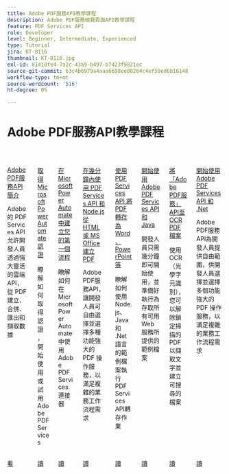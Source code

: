 ```yaml
---
title: Adobe PDF服務API教學課程
description: Adobe PDF服務總覽頁面API教學課程
feature: PDF Services API
role: Developer
level: Beginner, Intermediate, Experienced
type: Tutorial
jira: KT-8116
thumbnail: KT-8116.jpg
exl-id: 81410fe4-7a2c-43a9-b497-b7423f9821ec
source-git-commit: 63c4b6979a4aaa6698ee00264c4ef59ed6b16148
workflow-type: tm+mt
source-wordcount: '516'
ht-degree: 0%

---
```


# Adobe PDF服務API教學課程

<!-- START CARDS HTML - DO NOT MODIFY BY HAND -->
<div class="columns">
    <div class="column is-half-tablet is-half-desktop is-one-third-widescreen" aria-label="Introduction to Adobe PDF Services API">
        <div class="card" style="height: 100%; display: flex; flex-direction: column; height: 100%;">
            <div class="card-image">
                <figure class="image x-is-16by9">
                    <a href="https://experienceleague.adobe.com/en/docs/events/adobe-developers-live-recordings/2021/oct2021/pdf-services-api" title="Adobe PDF服務API簡介" target="_self" rel="referrer">
                        <img class="is-bordered-r-small" src="https://experienceleague.adobe.com/en/docs/acrobat-services-learn/tutorials/pdfservices/media_10bdc2df8bda2e357f9bcf9913c7c799f35ab16d1.png?width=400&format=webply&optimize=medium" alt="Adobe PDF服務API簡介"
                             style="width: 100%; aspect-ratio: 16 / 9; object-fit: cover; overflow: hidden; display: block; margin: auto;">
                    </a>
                </figure>
            </div>
            <div class="card-content is-padded-small" style="display: flex; flex-direction: column; flex-grow: 1; justify-content: space-between;">
                <div class="top-card-content">
                    <p class="headline is-size-6 has-text-weight-bold">
                        <a href="https://experienceleague.adobe.com/en/docs/events/adobe-developers-live-recordings/2021/oct2021/pdf-services-api" target="_self" rel="referrer" title="Adobe PDF服務API簡介">Adobe PDF服務API簡介</a>
                    </p>
                    <p class="is-size-6">Adobe的 PDF Services API允許開發人員透過強大靈活的雲端 API，從 PDF 建立、合併、匯出和擷取數據</p>
                </div>
                <a href="https://experienceleague.adobe.com/en/docs/events/adobe-developers-live-recordings/2021/oct2021/pdf-services-api" target="_self" rel="referrer" class="spectrum-Button spectrum-Button--outline spectrum-Button--primary spectrum-Button--sizeM" style="align-self: flex-start; margin-top: 1rem;">
                    <span class="spectrum-Button-label has-no-wrap has-text-weight-bold">看</span>
                </a>
            </div>
        </div>
    </div>
    <div class="column is-half-tablet is-half-desktop is-one-third-widescreen" aria-label="Getting credentials for Microsoft Power Automate">
        <div class="card" style="height: 100%; display: flex; flex-direction: column; height: 100%;">
            <div class="card-image">
                <figure class="image x-is-16by9">
                    <a href="https://experienceleague.adobe.com/en/docs/acrobat-services-learn/tutorials/pdfservices/getting-credentials-power-automate" title="取得 Microsoft Power Automate 認證" target="_self" rel="referrer">
                        <img class="is-bordered-r-small" src="https://experienceleague.adobe.com/en/docs/acrobat-services-learn/tutorials/pdfservices/media_17606f025e0364a3bdf5e2c3f34744191a654147b.png?width=400&format=webply&optimize=medium" alt="取得 Microsoft Power Automate 認證"
                             style="width: 100%; aspect-ratio: 16 / 9; object-fit: cover; overflow: hidden; display: block; margin: auto;">
                    </a>
                </figure>
            </div>
            <div class="card-content is-padded-small" style="display: flex; flex-direction: column; flex-grow: 1; justify-content: space-between;">
                <div class="top-card-content">
                    <p class="headline is-size-6 has-text-weight-bold">
                        <a href="https://experienceleague.adobe.com/en/docs/acrobat-services-learn/tutorials/pdfservices/getting-credentials-power-automate" target="_self" rel="referrer" title="取得 Microsoft Power Automate 認證">取得 Microsoft Power Automate 認證</a>
                    </p>
                    <p class="is-size-6">瞭解如何取得認證，開始使用或試用 Adobe PDF Services</p>
                </div>
                <a href="https://experienceleague.adobe.com/en/docs/acrobat-services-learn/tutorials/pdfservices/getting-credentials-power-automate" target="_self" rel="referrer" class="spectrum-Button spectrum-Button--outline spectrum-Button--primary spectrum-Button--sizeM" style="align-self: flex-start; margin-top: 1rem;">
                    <span class="spectrum-Button-label has-no-wrap has-text-weight-bold">讀</span>
                </a>
            </div>
        </div>
    </div>
    <div class="column is-half-tablet is-half-desktop is-one-third-widescreen" aria-label="Create your first flow in Microsoft Power Automate">
        <div class="card" style="height: 100%; display: flex; flex-direction: column; height: 100%;">
            <div class="card-image">
                <figure class="image x-is-16by9">
                    <a href="https://experienceleague.adobe.com/en/docs/acrobat-services-learn/tutorials/pdfservices/create-workflow-power-automate" title="在 Microsoft Power Automate 中建立您的第一個流程" target="_self" rel="referrer">
                        <img class="is-bordered-r-small" src="https://experienceleague.adobe.com/en/docs/acrobat-services-learn/tutorials/pdfservices/media_1b9c2f022d9f6b9181ffc9d6a272459b7b1f2e558.png?width=400&format=webply&optimize=medium" alt="在 Microsoft Power Automate 中建立您的第一個流程"
                             style="width: 100%; aspect-ratio: 16 / 9; object-fit: cover; overflow: hidden; display: block; margin: auto;">
                    </a>
                </figure>
            </div>
            <div class="card-content is-padded-small" style="display: flex; flex-direction: column; flex-grow: 1; justify-content: space-between;">
                <div class="top-card-content">
                    <p class="headline is-size-6 has-text-weight-bold">
                        <a href="https://experienceleague.adobe.com/en/docs/acrobat-services-learn/tutorials/pdfservices/create-workflow-power-automate" target="_self" rel="referrer" title="在 Microsoft Power Automate 中建立您的第一個流程">在 Microsoft Power Automate 中建立您的第一個流程</a>
                    </p>
                    <p class="is-size-6">瞭解如何在 Microsoft Power Automate 中使用 Adobe PDF Services 連接器</p>
                </div>
                <a href="https://experienceleague.adobe.com/en/docs/acrobat-services-learn/tutorials/pdfservices/create-workflow-power-automate" target="_self" rel="referrer" class="spectrum-Button spectrum-Button--outline spectrum-Button--primary spectrum-Button--sizeM" style="align-self: flex-start; margin-top: 1rem;">
                    <span class="spectrum-Button-label has-no-wrap has-text-weight-bold">讀</span>
                </a>
            </div>
        </div>
    </div>
    <div class="column is-half-tablet is-half-desktop is-one-third-widescreen" aria-label="Create a PDF from HTML or MS Office in a few minutes with PDF Services API and Node.js">
        <div class="card" style="height: 100%; display: flex; flex-direction: column; height: 100%;">
            <div class="card-image">
                <figure class="image x-is-16by9">
                    <a href="https://experienceleague.adobe.com/en/docs/acrobat-services-learn/tutorials/pdfservices/createpdffromhtml" title="在幾分鐘內使用 PDF Services API 和Node.js從 HTML 或 MS Office 建立 PDF" target="_self" rel="referrer">
                        <img class="is-bordered-r-small" src="https://experienceleague.adobe.com/en/docs/acrobat-services-learn/tutorials/pdfservices/media_1938a490b89dc72095fe255feb780028d0e35bfd3.jpeg?width=400&format=webply&optimize=medium" alt="在幾分鐘內使用 PDF Services API 和Node.js從 HTML 或 MS Office 建立 PDF"
                             style="width: 100%; aspect-ratio: 16 / 9; object-fit: cover; overflow: hidden; display: block; margin: auto;">
                    </a>
                </figure>
            </div>
            <div class="card-content is-padded-small" style="display: flex; flex-direction: column; flex-grow: 1; justify-content: space-between;">
                <div class="top-card-content">
                    <p class="headline is-size-6 has-text-weight-bold">
                        <a href="https://experienceleague.adobe.com/en/docs/acrobat-services-learn/tutorials/pdfservices/createpdffromhtml" target="_self" rel="referrer" title="在幾分鐘內使用 PDF Services API 和Node.js從 HTML 或 MS Office 建立 PDF">在幾分鐘內使用 PDF Services API 和Node.js從 HTML 或 MS Office 建立 PDF</a>
                    </p>
                    <p class="is-size-6">Adobe PDF服務API，讓開發人員可自由選擇並選擇多種功能強大的 PDF 操作服務，以滿足複雜的業務工作流程需求</p>
                </div>
                <a href="https://experienceleague.adobe.com/en/docs/acrobat-services-learn/tutorials/pdfservices/createpdffromhtml" target="_self" rel="referrer" class="spectrum-Button spectrum-Button--outline spectrum-Button--primary spectrum-Button--sizeM" style="align-self: flex-start; margin-top: 1rem;">
                    <span class="spectrum-Button-label has-no-wrap has-text-weight-bold">讀</span>
                </a>
            </div>
        </div>
    </div>
    <div class="column is-half-tablet is-half-desktop is-one-third-widescreen" aria-label="Using PDF Services API to export PDF to Word, PowerPoint, and more">
        <div class="card" style="height: 100%; display: flex; flex-direction: column; height: 100%;">
            <div class="card-image">
                <figure class="image x-is-16by9">
                    <a href="https://experienceleague.adobe.com/en/docs/acrobat-services-learn/tutorials/pdfservices/exportpdf" title="使用 PDF Services API 將 PDF 轉存為 Word、PowerPoint 等" target="_self" rel="referrer">
                        <img class="is-bordered-r-small" src="https://experienceleague.adobe.com/en/docs/acrobat-services-learn/tutorials/pdfservices/media_1c2a613f83230468611aafd79440394925783712e.jpeg?width=400&format=webply&optimize=medium" alt="使用 PDF Services API 將 PDF 轉存為 Word、PowerPoint 等"
                             style="width: 100%; aspect-ratio: 16 / 9; object-fit: cover; overflow: hidden; display: block; margin: auto;">
                    </a>
                </figure>
            </div>
            <div class="card-content is-padded-small" style="display: flex; flex-direction: column; flex-grow: 1; justify-content: space-between;">
                <div class="top-card-content">
                    <p class="headline is-size-6 has-text-weight-bold">
                        <a href="https://experienceleague.adobe.com/en/docs/acrobat-services-learn/tutorials/pdfservices/exportpdf" target="_self" rel="referrer" title="使用 PDF Services API 將 PDF 轉存為 Word、PowerPoint 等">使用 PDF Services API 將 PDF 轉存為 Word、PowerPoint 等</a>
                    </p>
                    <p class="is-size-6">瞭解如何使用 Node.js、Java 和 .Net 語言的範例檔案執行 PDF Services API轉存作業</p>
                </div>
                <a href="https://experienceleague.adobe.com/en/docs/acrobat-services-learn/tutorials/pdfservices/exportpdf" target="_self" rel="referrer" class="spectrum-Button spectrum-Button--outline spectrum-Button--primary spectrum-Button--sizeM" style="align-self: flex-start; margin-top: 1rem;">
                    <span class="spectrum-Button-label has-no-wrap has-text-weight-bold">讀</span>
                </a>
            </div>
        </div>
    </div>
    <div class="column is-half-tablet is-half-desktop is-one-third-widescreen" aria-label="Getting started with Adobe PDF Services API and Java">
        <div class="card" style="height: 100%; display: flex; flex-direction: column; height: 100%;">
            <div class="card-image">
                <figure class="image x-is-16by9">
                    <a href="https://experienceleague.adobe.com/en/docs/acrobat-services-learn/tutorials/pdfservices/gettingstartedjava" title="開始使用 Adobe PDF Services API 和 Java" target="_self" rel="referrer">
                        <img class="is-bordered-r-small" src="https://experienceleague.adobe.com/en/docs/acrobat-services-learn/tutorials/pdfservices/media_1dbfd1a00e5cfc2219b46df6ffbdae9edaaee44e3.jpeg?width=400&format=webply&optimize=medium" alt="開始使用 Adobe PDF Services API 和 Java"
                             style="width: 100%; aspect-ratio: 16 / 9; object-fit: cover; overflow: hidden; display: block; margin: auto;">
                    </a>
                </figure>
            </div>
            <div class="card-content is-padded-small" style="display: flex; flex-direction: column; flex-grow: 1; justify-content: space-between;">
                <div class="top-card-content">
                    <p class="headline is-size-6 has-text-weight-bold">
                        <a href="https://experienceleague.adobe.com/en/docs/acrobat-services-learn/tutorials/pdfservices/gettingstartedjava" target="_self" rel="referrer" title="開始使用 Adobe PDF Services API 和 Java">開始使用 Adobe PDF Services API 和 Java</a>
                    </p>
                    <p class="is-size-6">開發人員只需幾分鐘即可開始使用，並準備好執行為存取所有可用 Web 服務所提供的範例檔案</p>
                </div>
                <a href="https://experienceleague.adobe.com/en/docs/acrobat-services-learn/tutorials/pdfservices/gettingstartedjava" target="_self" rel="referrer" class="spectrum-Button spectrum-Button--outline spectrum-Button--primary spectrum-Button--sizeM" style="align-self: flex-start; margin-top: 1rem;">
                    <span class="spectrum-Button-label has-no-wrap has-text-weight-bold">讀</span>
                </a>
            </div>
        </div>
    </div>
    <div class="column is-half-tablet is-half-desktop is-one-third-widescreen" aria-label="Using Adobe PDF Services API to OCR PDF files">
        <div class="card" style="height: 100%; display: flex; flex-direction: column; height: 100%;">
            <div class="card-image">
                <figure class="image x-is-16by9">
                    <a href="https://experienceleague.adobe.com/en/docs/acrobat-services-learn/tutorials/pdfservices/ocr" title="將「Adobe PDF服務」API至 OCR PDF 檔案" target="_self" rel="referrer">
                        <img class="is-bordered-r-small" src="https://experienceleague.adobe.com/en/docs/acrobat-services-learn/tutorials/pdfservices/media_142c638a3b6c3b21eb2fb54dab0af688a19e23731.jpeg?width=400&format=webply&optimize=medium" alt="將「Adobe PDF服務」API至 OCR PDF 檔案"
                             style="width: 100%; aspect-ratio: 16 / 9; object-fit: cover; overflow: hidden; display: block; margin: auto;">
                    </a>
                </figure>
            </div>
            <div class="card-content is-padded-small" style="display: flex; flex-direction: column; flex-grow: 1; justify-content: space-between;">
                <div class="top-card-content">
                    <p class="headline is-size-6 has-text-weight-bold">
                        <a href="https://experienceleague.adobe.com/en/docs/acrobat-services-learn/tutorials/pdfservices/ocr" target="_self" rel="referrer" title="將「Adobe PDF服務」API至 OCR PDF 檔案">將「Adobe PDF服務」API至 OCR PDF 檔案</a>
                    </p>
                    <p class="is-size-6">使用 OCR （光學字元識別），您可以解除鎖定掃描的 PDF 以擷取文字並建立可搜尋的檔案</p>
                </div>
                <a href="https://experienceleague.adobe.com/en/docs/acrobat-services-learn/tutorials/pdfservices/ocr" target="_self" rel="referrer" class="spectrum-Button spectrum-Button--outline spectrum-Button--primary spectrum-Button--sizeM" style="align-self: flex-start; margin-top: 1rem;">
                    <span class="spectrum-Button-label has-no-wrap has-text-weight-bold">讀</span>
                </a>
            </div>
        </div>
    </div>
    <div class="column is-half-tablet is-half-desktop is-one-third-widescreen" aria-label="Getting started with Adobe PDF Services API and .Net">
        <div class="card" style="height: 100%; display: flex; flex-direction: column; height: 100%;">
            <div class="card-image">
                <figure class="image x-is-16by9">
                    <a href="https://experienceleague.adobe.com/en/docs/acrobat-services-learn/tutorials/pdfservices/gettingstartednet" title="開始使用 Adobe PDF Services API 和 .Net" target="_self" rel="referrer">
                        <img class="is-bordered-r-small" src="https://experienceleague.adobe.com/en/docs/acrobat-services-learn/tutorials/pdfservices/media_11d550069c9dce1a7aa350f44b414ceb4ce859172.jpeg?width=400&format=webply&optimize=medium" alt="開始使用 Adobe PDF Services API 和 .Net"
                             style="width: 100%; aspect-ratio: 16 / 9; object-fit: cover; overflow: hidden; display: block; margin: auto;">
                    </a>
                </figure>
            </div>
            <div class="card-content is-padded-small" style="display: flex; flex-direction: column; flex-grow: 1; justify-content: space-between;">
                <div class="top-card-content">
                    <p class="headline is-size-6 has-text-weight-bold">
                        <a href="https://experienceleague.adobe.com/en/docs/acrobat-services-learn/tutorials/pdfservices/gettingstartednet" target="_self" rel="referrer" title="開始使用 Adobe PDF Services API 和 .Net">開始使用 Adobe PDF Services API 和 .Net</a>
                    </p>
                    <p class="is-size-6">Adobe PDF服務API為開發人員提供自由範圍，供開發人員選擇並選擇多個功能強大的 PDF 操作服務，以滿足複雜的業務工作流程需求</p>
                </div>
                <a href="https://experienceleague.adobe.com/en/docs/acrobat-services-learn/tutorials/pdfservices/gettingstartednet" target="_self" rel="referrer" class="spectrum-Button spectrum-Button--outline spectrum-Button--primary spectrum-Button--sizeM" style="align-self: flex-start; margin-top: 1rem;">
                    <span class="spectrum-Button-label has-no-wrap has-text-weight-bold">讀</span>
                </a>
            </div>
        </div>
    </div>
</div>
<!-- END CARDS HTML - DO NOT MODIFY BY HAND -->
